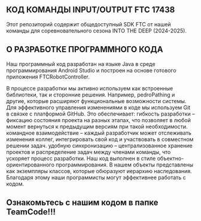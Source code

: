 ## КОД КОМАНДЫ INPUT/OUTPUT FTC 17438

Этот репозиторий содержит общедоступный SDK FTC от нашей команды для соревновательного сезона INTO THE DEEP (2024-2025).

## О РАЗРАБОТКЕ ПРОГРАММНОГО КОДА
Наш программный код разработан на языке Java в среде программирования Android Studio и построен на основе 
готового приложения FTCRobotController. 

В процессе разработки мы активно используем как встроенные библиотеки, так и сторонние решения. 
Например, pedroPathing и другие, которые расширяют функциональные возможности системы.
Для эффективного управления изменениями в коде мы используем Git в связке с платформой GitHub. Это обеспечивает:
гибкость разработки – фиксацию состояния проекта на разных этапах, что позволяет в любой момент вернуться к 
предыдущим версиям при такой необходимости.
командное взаимодействие – каждый разработчик может отслеживать изменения коллег, интегрировать свой код 
и участвовать в совместном решении задач.
удобную синхронизацию – централизованное хранение проектов и распределение задач между членами команды, 
что ускоряет процесс разработки. Наш код выполнен в стиле объектно-ориентированного программирования. 
В нашем объекты представлены как экземпляры классов, которые обюразуют иерархию наследования. 
Благодаря этому наши программисты могут эффективнее работать с кодом.

## Ознакомьтесь с нашим кодом в папке TeamCode!!!
